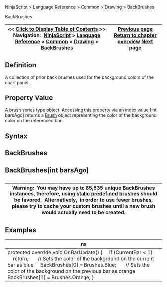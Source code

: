 ﻿
NinjaScript \> Language Reference \> Common \> Drawing \> BackBrushes

BackBrushes

| \<\< [Click to Display Table of Contents](backbrushes.md) \>\> **Navigation:**     [NinjaScript](ninjascript.md) \> [Language Reference](language_reference_wip.md) \> [Common](common.md) \> [Drawing](drawing.md) \> BackBrushes | [Previous page](backbrushall.md) [Return to chapter overview](drawing.md) [Next page](backbrushesall.md) |
| --- | --- |
## Definition
A collection of prior back brushes used for the background colors of the chart panel.
 
## Property Value
A brush series type object. Accessing this property via an index value \[int barsAgo] returns a [Brush](http://msdn.microsoft.com/en-us/library/system.windows.media.brush(v=vs.110).aspx) object representing the color of the background color on the referenced bar.
## 
## Syntax
## BackBrushes
## BackBrushes\[int barsAgo]
## 

| Warning:  You may have up to 65,535 unique BackBrushes instances, therefore, using [static predefined brushes](working_with_brushes.md) should be favored.  Alternatively,  in order to use fewer brushes, please try to cache your custom brushes until a new brush would actually need to be created. |
| --- |
## 
## 
## Examples

| ns |
| --- |
| protected override void OnBarUpdate() {      if (CurrentBar \< 1)          return;        // Sets the color of the background on the current bar as blue      BackBrushes\[0] \= Brushes.Blue;        // Sets the color of the background on the previous bar as orange      BackBrushes\[1] \= Brushes.Orange; } |
